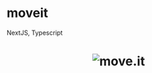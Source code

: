 # moveit
NextJS, Typescript

<h1 align="center">
  <img alt="move.it" title="move.it" src=".github/logo.png" />
</h1>


